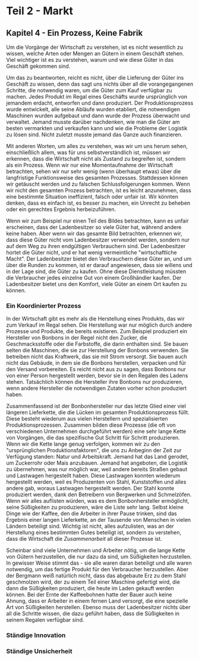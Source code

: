 # Teil 2 - Markt

## Kapitel 4 - Ein Prozess, Keine Fabrik

<!-- {"id": "04_000_cf36_5c04", "done": 1, "fre": 66, "wsf": 56, "hash": "4cac1c013"} -->

Um die Vorgänge der Wirtschaft zu verstehen, ist es nicht wesentlich zu wissen, welche Arten oder Mengen an Gütern in einem Geschäft stehen. Viel wichtiger ist es zu verstehen, warum und wie diese Güter in das Geschäft gekommen sind.

<!-- {"id": "04_001_ef2c_6355", "fre": 53, "wsf": 40, "hash": "7908b31e8", "done": 1} -->

Um das zu beantworten, reicht es nicht, über die Lieferung der Güter ins Geschäft zu wissen, denn das sagt uns nichts über all die vorangegangenen Schritte, die notwendig waren, um die Güter zum Kauf verfügbar zu machen. Jedes Produkt im Regal eines Geschäfts wurde ursprünglich von jemandem erdacht, entworfen und dann produziert. Der Produktionsprozess wurde entwickelt, alle seine Abläufe wurden etabliert, die notwendigen Maschinen wurden aufgebaut und dann wurde der Prozess überwacht und verwaltet. Jemand musste darüber nachdenken, wie man die Güter am besten vermarkten und verkaufen kann und wie die Probleme der Logistik zu lösen sind. Nicht zuletzt musste jemand das Ganze auch finanzieren.

<!-- {"id": "04_002_5c47_b7fe", "fre": 52, "wsf": 36, "hash": "c8a17f03f", "done": 1} -->

Mit anderen Worten, um alles zu verstehen, was wir um uns herum sehen, einschließlich allem, was für uns selbstverständlich ist, müssen wir erkennen, dass die Wirtschaft nicht als Zustand zu begreifen ist, sondern als ein Prozess. Wenn wir nur eine Momentaufnahme der Wirtschaft betrachten, sehen wir nur sehr wenig (wenn überhaupt etwas) über die langfristige Funktionsweise des gesamten Prozesses. Stattdessen können wir getäuscht werden und zu falschen Schlussfolgerungen kommen. Wenn wir nicht den gesamten Prozess betrachten, ist es leicht anzunehmen, dass eine bestimmte Situation ineffizient, falsch oder unfair ist. Wir könnten denken, dass es einfach ist, es besser zu machen, ein Unrecht zu beheben oder ein gerechtes Ergebnis herbeizuführen.

<!-- {"id": "04_003_536b_9a45", "fre": 54, "wsf": 52, "hash": "027ae1706", "done": 1} -->

Wenn wir zum Beispiel nur einen Teil des Bildes betrachten, kann es unfair erscheinen, dass der Ladenbesitzer so viele Güter hat, während andere keine haben. Aber wenn wir das gesamte Bild betrachten, erkennen wir, dass diese Güter nicht vom Ladenbesitzer verwendet werden, sondern nur auf dem Weg zu ihren endgültigen Verbrauchern sind. Der Ladenbesitzer hortet die Güter nicht, und er hat wenig vermeintliche "wirtschaftliche Macht". Der Ladenbesitzer bietet den Verbrauchern diese Güter an, und um über die Runden zu kommen, ist er darauf angewiesen, dass sie willens und in der Lage sind, die Güter zu kaufen. Ohne diese Dienstleistung müssten die Verbraucher jedes einzelne Gut von einem Großhändler kaufen. Der Ladenbesitzer bietet uns den Komfort, viele Güter an einem Ort kaufen zu können.

### Ein Koordinierter Prozess

<!-- {"id": "04_004_1611_7cc2", "fre": 63, "wsf": 44, "hash": "8069d0e7d", "done": 1} -->

In der Wirtschaft gibt es mehr als die Herstellung eines Produkts, das wir zum Verkauf im Regal sehen. Die Herstellung war nur möglich durch andere Prozesse und Produkte, die bereits existieren. Zum Beispiel produziert ein Hersteller von Bonbons in der Regel nicht den Zucker, die Geschmacksstoffe oder die Farbstoffe, die darin enthalten sind. Sie bauen selten die Maschinen, die sie zur Herstellung der Bonbons verwenden. Sie betreiben nicht das Kraftwerk, das sie mit Strom versorgt. Sie bauen auch nicht das Gebäude, in dem sie die Bonbons herstellen, verpacken und für den Versand vorbereiten. Es reicht nicht aus zu sagen, dass Bonbons nur von einer Person hergestellt werden, bevor sie in den Regalen des Ladens stehen. Tatsächlich können die Hersteller ihre Bonbons nur produzieren, wenn andere Hersteller die notwendigen Zutaten vorher schon produziert haben.

<!-- {"id": "04_005_a4c7_8802", "fre": 43, "wsf": 27, "hash": "749d1053b", "done": 1} -->

Zusammenfassend ist der Bonbonhersteller nur das letzte Glied einer viel längeren Lieferkette, die die Lücken im gesamten Produktionsprozess füllt. Diese besteht wiederum aus vielen Herstellern und spezialisierten Produktionsprozessen. Zusammen bilden diese Prozesse (die oft von verschiedenen Unternehmen durchgeführt werden) eine sehr lange Kette von Vorgängen, die das spezifische Gut Schritt für Schritt produzieren. Wenn wir die Kette lange genug verfolgen, kommen wir zu den "ursprünglichen Produktionsfaktoren", die uns zu Anbeginn der Zeit zur Verfügung standen: Natur und Arbeitskraft. Jemand hat das Land gerodet, um Zuckerrohr oder Mais anzubauen. Jemand hat angeboten, die Logistik zu übernehmen, was nur möglich war, weil andere bereits Straßen gebaut und Lastwagen hergestellt haben. Diese Lastwagen konnten wiederum hergestellt werden, weil es Produzenten von Stahl, Kunststoffen und alles andere gab, woraus Lastwagen hergestellt werden. Der Stahl konnte produziert werden, dank den Betreibern von Bergwerken und Schmelzöfen. Wenn wir alles auflisten würden, was es dem Bonbonhersteller ermöglicht, seine Süßigkeiten zu produzieren, wäre die Liste sehr lang. Selbst kleine Dinge wie der Kaffee, den die Arbeiter in ihrer Pause trinken, sind das Ergebnis einer langen Lieferkette, an der Tausende von Menschen in vielen Ländern beteiligt sind. Wichtig ist nicht, alles aufzulisten, was an der Herstellung eines bestimmten Gutes beteiligt ist, sondern zu verstehen, dass die Wirtschaft die *Zusammenarbeit* all dieser Prozesse ist.

<!-- {"id": "04_006_2254_96a2", "fre": 49, "wsf": 38, "hash": "60101261c", "done": 0} -->

Scheinbar sind viele Unternehmen und Arbeiter nötig, um die lange Kette von Gütern herzustellen, die nur dazu da sind, um Süßigkeiten herzustellen. In gewisser Weise stimmt das - sie alle waren daran beteiligt und alle waren notwendig, um das fertige Produkt für den Verbraucher herzustellen. Aber der Bergmann weiß natürlich nicht, dass das abgebaute Erz zu dem Stahl geschmolzen wird, der zu einem Teil einer Maschine gefertigt wird, die dann die Süßigkeiten produziert, die heute im Laden gekauft werden können. Bei der Ernte der Kaffeebohnen hatte der Bauer auch keine Ahnung, dass er Arbeiter in einem fernen Land versorgt, die eine spezielle Art von Süßigkeiten herstellen. Ebenso muss der Ladenbesitzer nichts über all die Schritte wissen, die dazu geführt haben, dass die Süßigkeiten in seinem Regalen verfügbar sind.

### Ständige Innovation

### Ständige Unsicherheit
